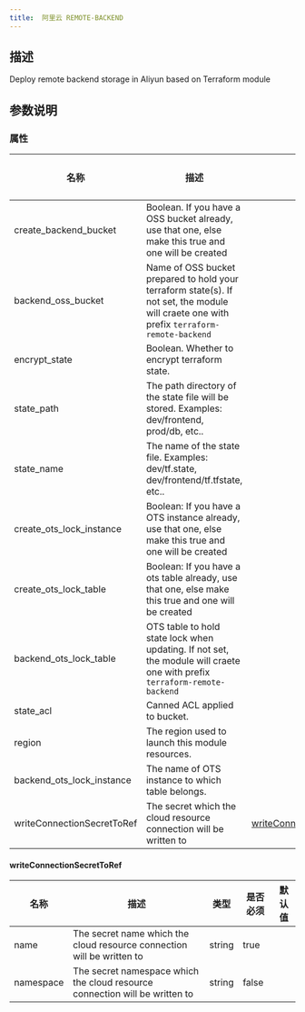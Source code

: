 ```yaml
---
title:  阿里云 REMOTE-BACKEND
---
```


## 描述

Deploy remote backend storage in Aliyun based on Terraform module

## 参数说明


### 属性

 名称 | 描述 | 类型 | 是否必须 | 默认值 
 ------------ | ------------- | ------------- | ------------- | ------------- 
 create_backend_bucket | Boolean.  If you have a OSS bucket already, use that one, else make this true and one will be created |  | false |  
 backend_oss_bucket | Name of OSS bucket prepared to hold your terraform state(s). If not set, the module will craete one with prefix `terraform-remote-backend` |  | false |  
 encrypt_state | Boolean. Whether to encrypt terraform state. |  | false |  
 state_path | The path directory of the state file will be stored. Examples: dev/frontend, prod/db, etc.. |  | false |  
 state_name | The name of the state file. Examples: dev/tf.state, dev/frontend/tf.tfstate, etc.. |  | false |  
 create_ots_lock_instance | Boolean:  If you have a OTS instance already, use that one, else make this true and one will be created |  | false |  
 create_ots_lock_table | Boolean:  If you have a ots table already, use that one, else make this true and one will be created |  | false |  
 backend_ots_lock_table | OTS table to hold state lock when updating. If not set, the module will craete one with prefix `terraform-remote-backend` |  | false |  
 state_acl | Canned ACL applied to bucket. |  | false |  
 region | The region used to launch this module resources. |  | false |  
 backend_ots_lock_instance | The name of OTS instance to which table belongs. |  | false |  
 writeConnectionSecretToRef | The secret which the cloud resource connection will be written to | [writeConnectionSecretToRef](#writeConnectionSecretToRef) | false |  


#### writeConnectionSecretToRef

 名称 | 描述 | 类型 | 是否必须 | 默认值 
 ------------ | ------------- | ------------- | ------------- | ------------- 
 name | The secret name which the cloud resource connection will be written to | string | true |  
 namespace | The secret namespace which the cloud resource connection will be written to | string | false |  
